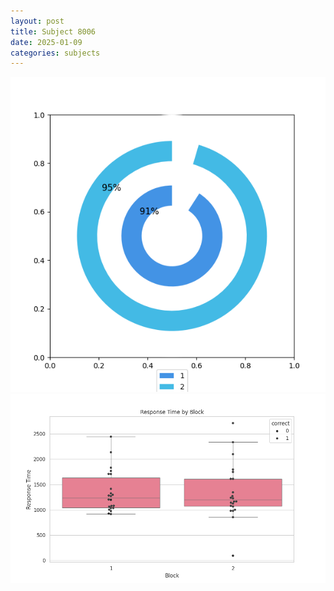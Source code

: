 ```yaml
---
layout: post
title: Subject 8006
date: 2025-01-09
categories: subjects
---
```


![](data/8006/run-15/8006__acc_test.png)
![](data/8006/run-15/8006_rt.png)

